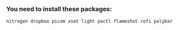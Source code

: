 <h3>You need to install these packages:</h3>

```nitrogen dropbox picom xset light pactl flameshot rofi polybar```

